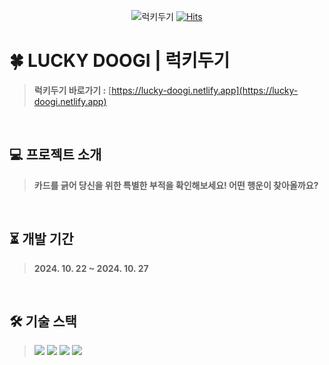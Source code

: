 <div align="center">
  
![럭키두기](https://github.com/user-attachments/assets/dc128070-aadd-4721-8c8b-b02831eddc1d)
[![Hits](https://hits.seeyoufarm.com/api/count/incr/badge.svg?url=https%3A%2F%2Fgithub.com%2Frlotr02%2FLucky_Doogi&count_bg=%23C6E2C3&title_bg=%2379CC8A&icon=github.svg&icon_color=%23FFFFFF&title=LUCKY+DOOGI&edge_flat=false)](https://hits.seeyoufarm.com)

</div>

# 🍀 LUCKY DOOGI | 럭키두기
> **럭키두기 바로가기 :** [https://lucky-doogi.netlify.app](https://lucky-doogi.netlify.app)
<br>

## 💻 프로젝트 소개
> **카드를 긁어 당신을 위한 특별한 부적을 확인해보세요! 어떤 행운이 찾아올까요?**
<br>

## ⏳ 개발 기간
> **2024. 10. 22 ~ 2024. 10. 27**
<br>

## 🛠 기술 스택
> <img src="https://img.shields.io/badge/Vite-646CFF?style=flat-square&logo=Vite&logoColor=white"/> <img src="https://img.shields.io/badge/Typescript-3178C6?style=flat-square&logo=Typescript&logoColor=white"/> <img src="https://img.shields.io/badge/React-61DAFB?style=flat-square&logo=React&logoColor=white"/> <img src="https://img.shields.io/badge/Styled Components-DB7093?style=flat-square&logo=styled-components&logoColor=white"/> 
